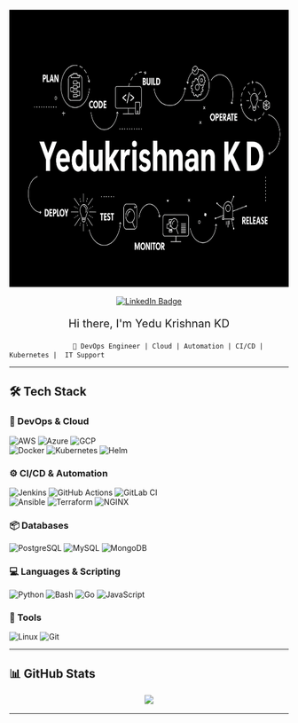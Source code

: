 <p align="center">
  <img src="./assets/yedu-temp.png" width="1200" height="500" alt="Banner"/>
</p>

<p align="center">
  <a href="https://linkedin.com/in/yedukrishnankd" target="_blank">
    <img src="https://img.shields.io/badge/-Yedukrishnan K D-blue?style=for-the-badge&logo=linkedin" alt="LinkedIn Badge" />
  </a>
<!---  <a href="https://medium.com/@your-medium" target="_blank">
    <img src="https://img.shields.io/badge/-Medium-grey?style=for-the-badge&logo=medium" alt="Medium Badge" />
  </a>
-->
</p>

<p style="font-size:20px;text-align:center;">
Hi there, I'm Yedu Krishnan KD

                    🚀 DevOps Engineer | Cloud | Automation | CI/CD | Kubernetes |  IT Support 
</p> 

---

## 🛠️ Tech Stack  

### 🚀 DevOps & Cloud
<p align="left">
<img alt="AWS" src="https://img.shields.io/badge/-AWS-orange?style=for-the-badge&logo=amazonaws&logoColor=white" />
<img alt="Azure" src="https://img.shields.io/badge/-Azure-blue?style=for-the-badge&logo=microsoftazure&logoColor=white" />
<img alt="GCP" src="https://img.shields.io/badge/-GoogleCloud-black?style=for-the-badge&logo=googlecloud" /><br>
<img alt="Docker" src="https://img.shields.io/badge/-Docker-2496ED?style=for-the-badge&logo=docker&logoColor=white" />
<img alt="Kubernetes" src="https://img.shields.io/badge/-Kubernetes-326CE5?style=for-the-badge&logo=kubernetes&logoColor=white" />
<img alt="Helm" src="https://img.shields.io/badge/-Helm-0F1689?style=for-the-badge&logo=helm&logoColor=white" />
</p>

### ⚙️ CI/CD & Automation
<p align="left">
<img alt="Jenkins" src="https://img.shields.io/badge/-Jenkins-D24939?style=for-the-badge&logo=jenkins&logoColor=white" />
<img alt="GitHub Actions" src="https://img.shields.io/badge/-GitHub_Actions-2088FF?style=for-the-badge&logo=githubactions&logoColor=white" />
<img alt="GitLab CI" src="https://img.shields.io/badge/-GitLab_CI-FCA121?style=for-the-badge&logo=gitlab&logoColor=white" /><br>
<img alt="Ansible" src="https://img.shields.io/badge/-Ansible-EE0000?style=for-the-badge&logo=ansible&logoColor=white" />
<img alt="Terraform" src="https://img.shields.io/badge/-Terraform-7B42BC?style=for-the-badge&logo=terraform" />
<img alt="NGINX" src="https://img.shields.io/badge/-NGINX-009639?style=for-the-badge&logo=nginx&logoColor=white" />
</p>

### 📦 Databases
<p align="left">
<img alt="PostgreSQL" src="https://img.shields.io/badge/-PostgreSQL-316192?style=for-the-badge&logo=postgresql&logoColor=white" />
<img alt="MySQL" src="https://img.shields.io/badge/-MySQL-4479A1?style=for-the-badge&logo=mysql&logoColor=white" />
<img alt="MongoDB" src="https://img.shields.io/badge/-MongoDB-47A248?style=for-the-badge&logo=mongodb&logoColor=white" />
</p>

### 💻 Languages & Scripting
<p align="left">
<img alt="Python" src="https://img.shields.io/badge/-Python-3776AB?style=for-the-badge&logo=python&logoColor=white" />
<img alt="Bash" src="https://img.shields.io/badge/-Bash-4EAA25?style=for-the-badge&logo=gnubash&logoColor=white" />
<img alt="Go" src="https://img.shields.io/badge/-Go-00ADD8?style=for-the-badge&logo=go&logoColor=white" />
<img alt="JavaScript" src="https://img.shields.io/badge/-JavaScript-F7DF1E?style=for-the-badge&logo=javascript&logoColor=black" />
</p>

### 🔧 Tools
<p align="left">
<img alt="Linux" src="https://img.shields.io/badge/-Linux-FCC624?style=for-the-badge&logo=linux&logoColor=black" />
<img alt="Git" src="https://img.shields.io/badge/-Git-F05032?style=for-the-badge&logo=git&logoColor=white" />
</p>

---

## 📊 GitHub Stats  
<p align="center">
  <a href="https://github.com/yedukd">
    <img width="48%" src="https://github-readme-stats.vercel.app/api?username=yedukd&show_icons=true&theme=aura&include_all_commits=true&count_private=true" />
  </a>
 
</p>

---
